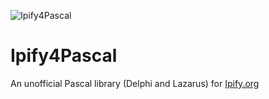 ![Ipify4Pascal](https://github.com/rafael-figueiredo-alves/Ipify4Pascal/assets/58051735/14973afb-dde7-4176-bb6a-7d1aaa384edb)

# Ipify4Pascal
 An unofficial Pascal library (Delphi and Lazarus) for [Ipify.org](https://www.ipify.org/)
